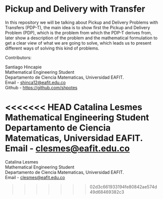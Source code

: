 # Pickup and Delivery with Transfer
In this repository we will be talking about Pickup and Delivery Problems with Transfers (PDP-T), the main idea is to show first the Pickup and Delivery Problem (PDP), which is the problem from which the PDP-T derives from, later show a description of the problem and the mathematical formulation to get a clear view of what we are going to solve, which leads us to present different ways of solving this kind of problems.

Contributors:

Santiago Hincapie<br>
Mathematical Engineering Student<br>
Departamento de Ciencia Matematicas, Universidad EAFIT.<br>
Email - shinca12@eafit.edu.co<br>
Github - https://github.com/shpotes

<<<<<<< HEAD
Catalina Lesmes
Mathematical Engineering Student
Departamento de Ciencia Matematicas, Universidad EAFIT.
Email - clesmes@eafit.edu.co
=======
Catalina Lesmes<br>
Mathematical Engineering Student<br>
Departamento de Ciencia Matematicas, Universidad EAFIT.<br>
Email - clesmes@eafit.edu.co   
>>>>>>> 02d3c661933194fe80842ae574d49d68469382c3
